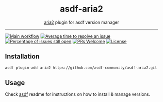 <div align="center">
<h1>asdf-aria2</h1>
<span><a href="https://aria2.github.io">aria2</a> plugin for asdf version manager</span>
</div>
<hr />

[![Main workflow](https://github.com/asdf-community/asdf-aria2/workflows/Main%20workflow/badge.svg)](https://github.com/asdf-community/asdf-aria2/actions)
[![Average time to resolve an issue](https://isitmaintained.com/badge/resolution/asdf-community/asdf-aria2.svg)](https://isitmaintained.com/project/asdf-community/asdf-aria2 'Average time to resolve an issue')
[![Percentage of issues still open](https://isitmaintained.com/badge/open/asdf-community/asdf-aria2.svg)](https://isitmaintained.com/project/asdf-community/asdf-aria2 'Percentage of issues still open')
[![PRs Welcome](https://img.shields.io/badge/PRs-welcome-brightgreen.svg)](http://makeapullrequest.com)
[![License](https://img.shields.io/github/license/asdf-community/asdf-aria2?color=brightgreen)](https://github.com/asdf-community/asdf-aria2/blob/master/LICENSE)

## Installation

```bash
asdf plugin-add aria2 https://github.com/asdf-community/asdf-aria2.git
```

## Usage

Check [asdf](https://github.com/asdf-vm/asdf) readme for instructions on how to
install & manage versions.
